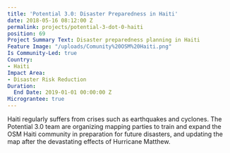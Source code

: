 ```yaml
---
title: 'Potential 3.0: Disaster Preparedness in Haiti'
date: 2018-05-16 08:12:00 Z
permalink: projects/potential-3-dot-0-haiti
position: 69
Project Summary Text: Disaster preparedness planning in Haiti
Feature Image: "/uploads/Comunity%20OSM%20Haiti.png"
Is Community-Led: true
Country:
- Haiti
Impact Area:
- Disaster Risk Reduction
Duration:
  End Date: 2019-01-01 00:00:00 Z
Micrograntee: true
---
```


Haiti regularly suffers from crises such as earthquakes and cyclones. The Potential 3.0 team are organizing mapping parties to train and expand the OSM Haiti community in preparation for future disasters, and updating the map after the devastating effects of Hurricane Matthew.  